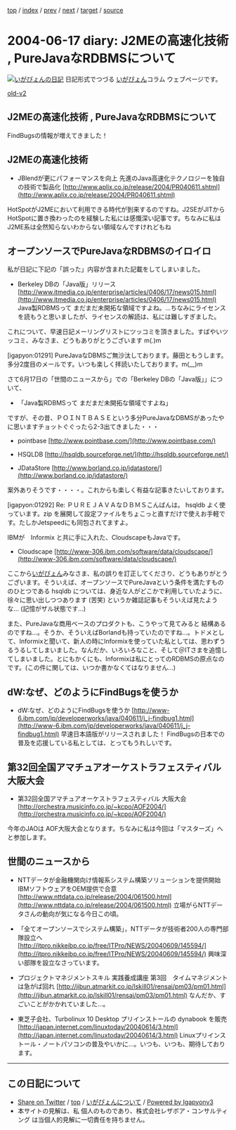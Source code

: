 [top](../index.html) 
 / [index](index.html) 
 / [prev](ig040615.html) 
 / [next](ig040623.html) 
 / [target](https://www.igapyon.jp/igapyon/diary/2004/ig040617.html) 
 / [source](https://github.com/igapyon/diary/blob/master/2004/ig040617.src.md) 

2004-06-17 diary: J2MEの高速化技術 , PureJavaなRDBMSについて
=====================================================================================================
[![いがぴょんの日記](https://www.igapyon.jp/igapyon/diary/images/iga200306s.jpg "いがぴょん")](https://www.igapyon.jp/igapyon/diary/memo/memoigapyon.html) 日記形式でつづる [いがぴょん](https://www.igapyon.jp/igapyon/diary/memo/memoigapyon.html)コラム ウェブページです。

[old-v2](ig040617-orig.html)

## J2MEの高速化技術 , PureJavaなRDBMSについて

FindBugsの情報が増えてきました！


## J2MEの高速化技術

* JBlendが更にパフォーマンスを向上 先進のJava高速化テクノロジーを独自の技術で製品化
  [http://www.aplix.co.jp/release/2004/PR040611.shtml](http://www.aplix.co.jp/release/2004/PR040611.shtml)

HotSpotがJ2MEにおいて利用できる時代が到来するのですね。J2SEがJITからHotSpotに置き換わったのを経験した私には感慨深い記事です。ちなみに私は
J2ME系は全然知らないわからない領域なんですけれどもね

## オープンソースでPureJavaなRDBMSのイロイロ

私が日記に下記の「誤った」内容が含まれた記載をしてしまいました。

* Berkeley DBの「Java版」リリース
  [http://www.itmedia.co.jp/enterprise/articles/0406/17/news015.html](http://www.itmedia.co.jp/enterprise/articles/0406/17/news015.html)
  Java製RDBMSって まだまだ未開拓な領域ですよね。…ちなみにライセンスを読もうと思いましたが、ライセンスの解読は、私には難しすぎました。

これについて、早速日記メーリングリストにツッコミを頂きました。すばやいツッコミ、みなさま、どうもありがとうございます m(_._)m

[igapyon:01291] PureJavaなDBMSご無沙汰しております。藤田ともうします。多分2度目のメールです。いつも楽しく拝読いたしております。m(__)m

さて6月17日の「世間のニュースから」での「Berkeley DBの「Java版」」について、

* 「Java製RDBMSって まだまだ未開拓な領域ですよね」

ですが、その昔、ＰＯＩＮＴＢＡＳＥという多分PureJavaなDBMSがあったやに思いますチョットぐぐったら2-3出てきました・・・

* pointbase
  [http://www.pointbase.com/](http://www.pointbase.com/)
  
* HSQLDB
  [http://hsqldb.sourceforge.net/](http://hsqldb.sourceforge.net/)
  
* JDataStore
  [http://www.borland.co.jp/jdatastore/](http://www.borland.co.jp/jdatastore/)

案外ありそうです・・・・。これからも楽しく有益な記事きたいしております。

[igapyon:01292] Re: ＰＵＲＥＪＡＶＡなＤＢＭＳこんばんは。
hsqldb よく使っています。zip を展開して設定ファイルをちょこっと直すだけで使えお手軽です。たしかJetspeedにも同包されてますよ。

IBMが　Informix と共に手に入れた、CloudscapeもJavaです。

* Cloudscape
  [http://www-306.ibm.com/software/data/cloudscape/](http://www-306.ibm.com/software/data/cloudscape/)

ここから[いがぴょん](https://www.igapyon.jp/igapyon/diary/memo/memoigapyon.html)みなさま、私の誤りを訂正してくださり、どうもありがとうございます。そういえば、オープンソースでPureJavaという条件を満たすもののひとつである
hsqldb については、身近な人がどこかで利用していたように、徐々に思い出しつつあります
(苦笑) というか雑誌記事もそういえば見たような… (記憶がザル状態です…)

また、PureJavaな商用ベースのプロダクトも、こうやって見てみると 結構あるのですね…。そうか、そういえばBorlandも持っていたのですね…。トドメとして、Informixと聞いて、新人の時にInformixを使っていた私としては、思わずうるうるしてしまいました。なんだか、いろいろなこと、そして＠ITさまを追憶してしまいました。とにもかくにも、Informixは私にとってのRDBMSの原点なのです。(この件に関しては、いつか書かなくてはなりません…)

## dW:なぜ、どのようにFindBugsを使うか

* dW:なぜ、どのようにFindBugsを使うか
  [http://www-6.ibm.com/jp/developerworks/java/040611/j_j-findbug1.html](http://www-6.ibm.com/jp/developerworks/java/040611/j_j-findbug1.html)
  早速日本語版がリリースされました！ FindBugsの日本での普及を応援している私としては、とってもうれしいです。

## 第32回全国アマチュアオーケストラフェスティバル 大阪大会

* 第32回全国アマチュアオーケストラフェスティバル 大阪大会
  [http://orchestra.musicinfo.co.jp/~kcpo/AOF2004/](http://orchestra.musicinfo.co.jp/~kcpo/AOF2004/)

今年のJAOは AOF大阪大会となります。ちなみに私は今回は「マスターズ」へと参加します。

## 世間のニュースから

* NTTデータが金融機関向け情報系システム構築ソリューションを提供開始 IBMソフトウェアをOEM提供で合意
  [http://www.nttdata.co.jp/release/2004/061500.html](http://www.nttdata.co.jp/release/2004/061500.html)
  立場がらNTTデータさんの動向が気になる今日この頃。
  
* 「全てオープンソースでシステム構築」，NTTデータが技術者200人の専門部隊設立へ
  [http://itpro.nikkeibp.co.jp/free/ITPro/NEWS/20040609/145594/](http://itpro.nikkeibp.co.jp/free/ITPro/NEWS/20040609/145594/)
  興味深い部隊を設立なさっています。
  
* プロジェクトマネジメントスキル 実践養成講座 第3回　タイムマネジメントは急がば回れ
  [http://jibun.atmarkit.co.jp/lskill01/rensai/pm03/pm01.html](http://jibun.atmarkit.co.jp/lskill01/rensai/pm03/pm01.html)
  なんだか、すごいことがかかれていました…。
  
* 東芝子会社、Turbolinux 10 Desktop プリインストールの dynabook を販売
  [http://japan.internet.com/linuxtoday/20040614/3.html](http://japan.internet.com/linuxtoday/20040614/3.html)
  Linuxプリインストール・ノートパソコンの普及やいかに…。いつも、いつも、期待しております。


----------------------------------------------------------------------------------------------------

## この日記について

* [Share on Twitter](https://twitter.com/intent/tweet?hashtags=igapyon%2Cdiary%2C%E3%81%84%E3%81%8C%E3%81%B4%E3%82%87%E3%82%93&text=J2ME%E3%81%AE%E9%AB%98%E9%80%9F%E5%8C%96%E6%8A%80%E8%A1%93+%2C+PureJava%E3%81%AARDBMS%E3%81%AB%E3%81%A4%E3%81%84%E3%81%A6&url=https%3A%2F%2Fwww.igapyon.jp%2Figapyon%2Fdiary%2F2004%2Fig040617.html) / [top](../index.html) / [いがぴょんについて](https://www.igapyon.jp/igapyon/diary/memo/memoigapyon.html) / [Powered by Igapyonv3](https://github.com/igapyon/igapyonv3)
* 本サイトの見解は、私 個人のものであり、株式会社レザボア・コンサルティング は当個人的見解に一切責任を持ちません。 
